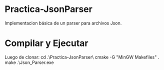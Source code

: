 # Practica-JsonParser
Implementacion básica de un parser para archivos Json.

# Compilar y Ejecutar
Luego de clonar:
cd .\Practica-JsonParser\ 
cmake -G "MinGW Makefiles" .
make
.\Json_Parser.exe
